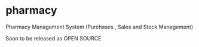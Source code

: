 # pharmacy
Pharmacy Management System (Purchases , Sales and Stock Management)

Soon to be released as OPEN SOURCE 
